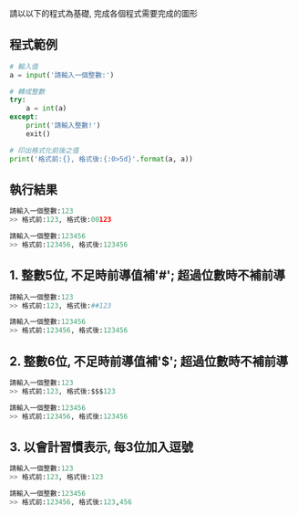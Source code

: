 請以以下的程式為基礎, 完成各個程式需要完成的圖形

## 程式範例

``` python
# 輸入值
a = input('請輸入一個整數:')

# 轉成整數
try:
    a = int(a)
except:
    print('請輸入整數!')
    exit()

# 印出格式化前後之值
print('格式前:{}, 格式後:{:0>5d}'.format(a, a))
```

## 執行結果
``` python
請輸入一個整數:123
>> 格式前:123, 格式後:00123

請輸入一個整數:123456
>> 格式前:123456, 格式後:123456
```


## 1. 整數5位, 不足時前導值補'#'; 超過位數時不補前導
``` python
請輸入一個整數:123
>> 格式前:123, 格式後:##123

請輸入一個整數:123456
>> 格式前:123456, 格式後:123456
```


## 2. 整數6位, 不足時前導值補'$'; 超過位數時不補前導
``` python
請輸入一個整數:123
>> 格式前:123, 格式後:$$$123

請輸入一個整數:123456
>> 格式前:123456, 格式後:123456
```

## 3. 以會計習慣表示, 每3位加入逗號
``` python
請輸入一個整數:123
>> 格式前:123, 格式後:123

請輸入一個整數:123456
>> 格式前:123456, 格式後:123,456
```
